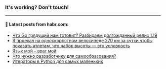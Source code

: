 ### It's working? Don't touch!

---
<!--
#### 🛠️ Technical stack:

![C++](https://img.shields.io/badge/C++-informational?logo=c%2B%2B&style=flat&logoColor=white&color=9C033A)
![Java](https://img.shields.io/badge/Java-informational?logo=java&style=flat&logoColor=white&color=007396)
![Kotlin](https://img.shields.io/badge/Kotlin-informational?logo=Kotlin&style=flat&logoColor=white&color=0095D5)
![JS](https://img.shields.io/badge/JS-informational?logo=javaScript&style=flat&logoColor=black&color=F7Df1E) <br>
![HTML5](https://img.shields.io/badge/HTML5-informational?logo=html5&style=flat&logoColor=white&color=E34F26)
![CSS3](https://img.shields.io/badge/CSS3-informational?logo=css3&style=flat&logoColor=white&color=157286)
![Sass](https://img.shields.io/badge/Saas-informational?logo=sass&style=flat&logoColor=white&color=hotpink)
![PHP](https://img.shields.io/badge/PHP-informational?logo=php&style=flat&logoColor=white&color=777BB4) <br>
![WebPAck](https://img.shields.io/badge/WebPack-informational?logo=webPack&style=flat&logoColor=white&color=FF6F00)
![Bootstrap](https://img.shields.io/badge/Bootstrap-informational?logo=Bootstrap&style=flat&logoColor=white&color=7952B3)
![MySQL](https://img.shields.io/badge/MySQL-informational?logo=MySQL&style=flat&logoColor=white&color=00f) <br>
![NodeJS](https://img.shields.io/badge/NodeJS-informational?logo=node.js&style=flat&logoColor=white&color=43853D)
![Spring](https://img.shields.io/badge/Spring-informational?logo=Spring&style=flat&logoColor=white&color=0A9EDC)
![Angular](https://img.shields.io/badge/Vue-informational?logo=vue.js&style=flat&logoColor=white&color=red)
![Git](https://img.shields.io/badge/Git-informational?logo=git&style=flat&logoColor=white&color=darkorange)

___
-->

#### 💬 Latest posts from habr.com:

<!-- BLOG-POST-LIST:START -->
- [Что Go грядущий нам готовит? Разбираем долгожданный релиз 1.19](https://habr.com/ru/post/674190/?utm_source=habrahabr&utm_medium=rss&utm_campaign=674190)
- [Я проехал на односкоростном велосипеде 270 км за сутки чтобы показать атлетам, что набор высоты — это условность](https://habr.com/ru/post/674294/?utm_source=habrahabr&utm_medium=rss&utm_campaign=674294)
- [Язык мой – враг мой](https://habr.com/ru/post/674282/?utm_source=habrahabr&utm_medium=rss&utm_campaign=674282)
- [Что нужно разработчику для самообразования?](https://habr.com/ru/post/674280/?utm_source=habrahabr&utm_medium=rss&utm_campaign=674280)
- [Итераторы в Python для самых маленьких](https://habr.com/ru/post/674194/?utm_source=habrahabr&utm_medium=rss&utm_campaign=674194)
<!-- BLOG-POST-LIST:END -->
